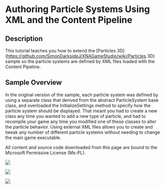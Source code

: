 # Authoring Particle Systems Using XML and the Content Pipeline

## Description

This tutorial teaches you how to extend the [Particles 3D](https://github.com/SimonDarksideJ/XNAGameStudio/wiki/Particles 3D) sample so the particle systems are defined by XML files loaded with the Content Pipeline.


## Sample Overview

In the original version of the sample, each particle system was defined by using a separate class that derived from the abstract ParticleSystem base class, and overloaded the InitializeSettings method to specify how the particle system should be displayed. That meant you had to create a new class any time you wanted to add a new type of particle, and had to recompile your game any time you modified one of these classes to alter the particle behavior. Using external XML files allows you to create and tweak any number of different particle systems without needing to change the main game executable.


All content and source code downloaded from this page are bound to the Microsoft Permissive License (Ms-PL).

![](https://github.com/SimonDarksideJ/XNAGameStudio/raw/archive/Images/XNA_Particle3D_01_small.jpg)

![](https://github.com/SimonDarksideJ/XNAGameStudio/raw/archive/Images/XNA_Particle3D_02_small.jpg)

![](https://github.com/SimonDarksideJ/XNAGameStudio/raw/archive/Images/XNA_Particle3D_03_small.jpg)

		
